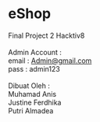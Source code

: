 # eShop
Final Project 2 Hacktiv8 <br />
<br />
Admin Account : <br />
email : Admin@gmail.com <br />
pass  : admin123 <br />
<br />
Dibuat Oleh : <br />
Muhamad Anis <br />
Justine Ferdhika <br />
Putri Almadea
